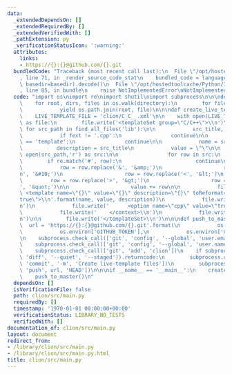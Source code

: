 ```yaml
---
data:
  _extendedDependsOn: []
  _extendedRequiredBy: []
  _extendedVerifiedWith: []
  _pathExtension: py
  _verificationStatusIcon: ':warning:'
  attributes:
    links:
    - https://{}:{}@github.com/{}.git
  bundledCode: "Traceback (most recent call last):\n  File \"/opt/hostedtoolcache/Python/3.8.6/x64/lib/python3.8/site-packages/onlinejudge_verify/documentation/build.py\"\
    , line 71, in _render_source_code_stat\n    bundled_code = language.bundle(stat.path,\
    \ basedir=basedir).decode()\n  File \"/opt/hostedtoolcache/Python/3.8.6/x64/lib/python3.8/site-packages/onlinejudge_verify/languages/python.py\"\
    , line 85, in bundle\n    raise NotImplementedError\nNotImplementedError\n"
  code: "import os\nimport re\nimport shutil\nimport subprocess\n\n\ndef find_all_files(directory):\n\
    \    for root, dirs, files in os.walk(directory):\n        for file in files:\n\
    \            yield os.path.join(root, file)\n\n\ndef create_live_template():\n\
    \    LIVE_TEMPLATE_FILE = 'clion/C_C__.xml'\n\n    with open(LIVE_TEMPLATE_FILE,'w')\
    \ as file:\n        file.write('<templateSet group=\"C/C++\">\\n')\n\n       \
    \ for src_path in find_all_files('lib'):\n\n            src_title, fext = os.path.splitext(os.path.basename(src_path))\n\
    \            if fext != '.cpp':\n                continue\n\n            if src_title\
    \ == 'template':\n                continue\n\n            name = src_title\n \
    \           description = src_title\n            value = \"\"\n\n            with\
    \ open(src_path,'r') as src:\n\n                for row in src:\n            \
    \        if re.match('#', row):\n                        continue\n\n        \
    \            row = row.replace('&', '&amp;')\n                    row = row.replace('\\\
    n', '&#10;')\n                    row = row.replace('<', '&lt;')\n           \
    \         row = row.replace('>', '&gt;')\n                    row = row.replace('\"\
    ', '&quot;')\n\n                    value += row\n\n            file.write(' \
    \ <template name=\"{}\" value=\"{}\" description=\"{}\" toReformat=\"true\" toShortenFQNames=\"\
    true\">\\n'.format(name, value, description))\n            file.write('    <context>\\\
    n')\n            file.write('      <option name=\"cpp\" value=\"true\" />\\n')\n\
    \            file.write('    </context>\\n')\n            file.write('  </template>\\\
    n')\n\n        file.write('</templateSet>\\n')\n\n\ndef push_to_master():\n  \
    \  url = 'https://{}:{}@github.com/{}.git'.format(\n            os.environ['GITHUB_ACTOR'],\n\
    \            os.environ['GITHUB_TOKEN'],\n            os.environ['GITHUB_REPOSITORY'])\n\
    \n    subprocess.check_call(['git', 'config', '--global', 'user.email', 'noreply@github.com'])\n\
    \    subprocess.check_call(['git', 'config', '--global', 'user.name', 'GitHub'])\n\
    \    subprocess.check_call(['git', 'add', 'clion'])\n    if subprocess.run(['git',\
    \ 'diff', '--quiet', '--staged']).returncode:\n        subprocess.check_call(['git',\
    \ 'commit', '-m', 'Create live-template files'])\n        subprocess.check_call(['git',\
    \ 'push', url, 'HEAD'])\n\n\nif __name__ == '__main__':\n    create_live_template()\n\
    \    push_to_master()\n"
  dependsOn: []
  isVerificationFile: false
  path: clion/src/main.py
  requiredBy: []
  timestamp: '1970-01-01 00:00:00+00:00'
  verificationStatus: LIBRARY_NO_TESTS
  verifiedWith: []
documentation_of: clion/src/main.py
layout: document
redirect_from:
- /library/clion/src/main.py
- /library/clion/src/main.py.html
title: clion/src/main.py
---
```

